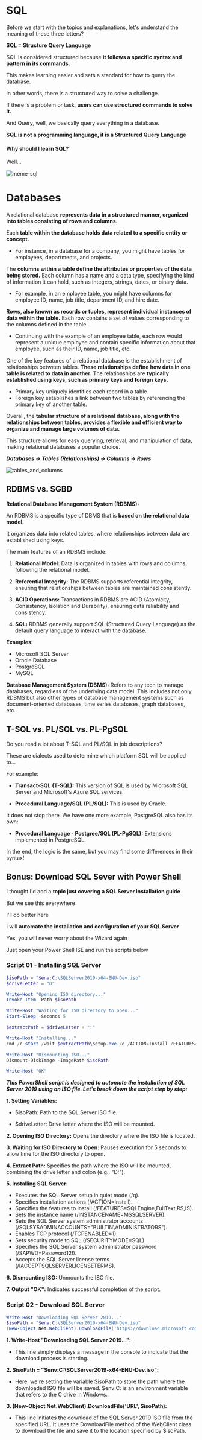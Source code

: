 # SQL
Before we start with the topics and explanations, let's understand the meaning of these three letters?

**SQL = Structure Query Language**

SQL is considered structured because **it follows a specific syntax and pattern in its commands.**

This makes learning easier and sets a standard for how to query the database.

In other words, there is a structured way to solve a challenge.

If there is a problem or task, **users can use structured commands to solve it.**

And Query, well, we basically query everything in a database.

**SQL is not a programming language, it is a Structured Query Language**

#### Why should I learn SQL?

Well...

![meme-sql](/topics/imgs/00_databases/sql-meme.jpg)


# Databases 
A relational database **represents data in a structured manner, organized into tables consisting of rows and columns.**

Each **table within the database holds data related to a specific entity or concept.**

- For instance, in a database for a company, you might have tables for employees, departments, and projects.

The **columns within a table define the attributes or properties of the data being stored.** Each column has a name and a data type, specifying the kind of information it can hold, such as integers, strings, dates, or binary data. 

- For example, in an employee table, you might have columns for employee ID, name, job title, department ID, and hire date.

**Rows, also known as records or tuples, represent individual instances of data within the table.** Each row contains a set of values corresponding to the columns defined in the table. 

- Continuing with the example of an employee table, each row would represent a unique employee and contain specific information about that employee, such as their ID, name, job title, etc.

One of the key features of a relational database is the establishment of relationships between tables. **These relationships define how data in one table is related to data in another.** The relationships are **typically established using keys, such as primary keys and foreign keys.**
- Primary key uniquely identifies each record in a table
- Foreign key establishes a link between two tables by referencing the primary key of another table.

Overall, the **tabular structure of a relational database, along with the relationships between tables, provides a flexible and efficient way to organize and manage large volumes of data.**

This structure allows for easy querying, retrieval, and manipulation of data, making relational databases a popular choice.

***Databases -> Tables (Relationships) -> Columns -> Rows***

![tables_and_columns](/topics/imgs/00_databases/tables_and_columns.png)

## RDBMS vs. SGBD
**Relational Database Management System (RDBMS):**

An RDBMS is a specific type of DBMS that is **based on the relational data model.** 

It organizes data into related tables, where relationships between data are established using keys. 

The main features of an RDBMS include:

1. **Relational Model:** Data is organized in tables with rows and columns, following the relational model.

2. **Referential Integrity:** The RDBMS supports referential integrity, ensuring that relationships between tables are maintained consistently.

3. **ACID Operations:** Transactions in RDBMS are ACID (Atomicity, Consistency, Isolation and Durability), ensuring data reliability and consistency.

4. **SQL:** RDBMS generally support SQL (Structured Query Language) as the default query language to interact with the database.

**Examples:**
- Microsoft SQL Server
- Oracle Database
- PostgreSQL
- MySQL


**Database Management System (DBMS):**
Refers to any tech to manage databases, regardless of the underlying data model. This includes not only RDBMS but also other types of database management systems such as document-oriented databases, time series databases, graph databases, etc.


## T-SQL vs. PL/SQL vs. PL-PgSQL
Do you read a lot about T-SQL and PL/SQL in job descriptions?

These are dialects used to determine which platform SQL will be applied to...

For example:

- **Transact-SQL (T-SQL):** This version of SQL is used by Microsoft SQL Server and Microsoft's Azure SQL services.

- **Procedural Language/SQL (PL/SQL):** This is used by Oracle.

It does not stop there. We have one more example, PostgreSQL also has its own:

- **Procedural Language - Postgree/SQL (PL-PgSQL):** Extensions implemented in PostgreSQL.

In the end, the logic is the same, but you may find some differences in their syntax!


## Bonus: Download SQL Sever with Power Shell
I thought I'd add a **topic just covering a SQL Server installation guide**

But we see this everywhere

I'll do better here

I will **automate the installation and configuration of your SQL Server**

Yes, you will never worry about the Wizard again

Just open your Power Shell ISE and run the scripts below

### Script 01 - Installing SQL Server
```powershell
$isoPath = "$env:C:\SQLServer2019-x64-ENU-Dev.iso"
$driveLetter = "D"

Write-Host "Opening ISO directory..."
Invoke-Item -Path $isoPath 

Write-Host "Waiting for ISO directory to open..."
Start-Sleep -Seconds 5

$extractPath = $driveLetter + ":" 

Write-Host "Installing..."
cmd /c start /wait $extractPath\setup.exe /q /ACTION=Install /FEATURES=SQLEngine,FullText,RS,IS /INSTANCENAME=MSSQLSERVER /SQLSYSADMINACCOUNTS="BUILTIN\ADMINISTRATORS" /TCPENABLED=1 /SECURITYMODE=SQL /SAPWD=Password12! /IACCEPTSQLSERVERLICENSETERMS

Write-Host "Dismounting ISO..."
Dismount-DiskImage -ImagePath $isoPath

Write-Host "OK"
```
***This PowerShell script is designed to automate the installation of SQL Server 2019 using an ISO file. Let's break down the script step by step:***

**1. Setting Variables:**
    
- $isoPath: Path to the SQL Server ISO file.

- $driveLetter: Drive letter where the ISO will be mounted.

**2. Opening ISO Directory:** Opens the directory where the ISO file is located.

**3. Waiting for ISO Directory to Open:** Pauses execution for 5 seconds to allow time for the ISO directory to open.

**4. Extract Path:** Specifies the path where the ISO will be mounted, combining the drive letter and colon (e.g., "D:").

**5. Installing SQL Server:**
- Executes the SQL Server setup in quiet mode (/q).
- Specifies installation actions (/ACTION=Install).
- Specifies the features to install (/FEATURES=SQLEngine,FullText,RS,IS).
- Sets the instance name (/INSTANCENAME=MSSQLSERVER).
- Sets the SQL Server system administrator accounts (/SQLSYSADMINACCOUNTS="BUILTIN\ADMINISTRATORS").
- Enables TCP protocol (/TCPENABLED=1).
- Sets security mode to SQL (/SECURITYMODE=SQL).
- Specifies the SQL Server system administrator password (/SAPWD=Password12!).
- Accepts the SQL Server license terms (/IACCEPTSQLSERVERLICENSETERMS).

**6. Dismounting ISO:** Unmounts the ISO file.

**7. Output "OK":** Indicates successful completion of the script.


### Script 02 - Download SQL Server
```powershell
Write-Host "Downloading SQL Server 2019..."
$isoPath = "$env:C:\SQLServer2019-x64-ENU-Dev.iso"
(New-Object Net.WebClient).DownloadFile('https://download.microsoft.com/download/7/c/1/7c14e92e-bdcb-4f89-b7cf-93543e7112d1/SQLServer2019-x64-ENU-Dev.iso', $isoPath)
```

**1. Write-Host "Downloading SQL Server 2019...":**
- This line simply displays a message in the console to indicate that the download process is starting.

**2. $isoPath = "$env:C:\SQLServer2019-x64-ENU-Dev.iso":**
- Here, we're setting the variable $isoPath to store the path where the downloaded ISO file will be saved. $env:C: is an environment variable that refers to the C drive in Windows.

**3. (New-Object Net.WebClient).DownloadFile('URL', $isoPath):**
- This line initiates the download of the SQL Server 2019 ISO file from the specified URL. It uses the DownloadFile method of the WebClient class to download the file and save it to the location specified by $isoPath.